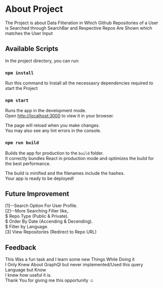 # About Project
The Project is about Data Filteration in Which Github Repositories of a User is Searched through SearchBar and Respective Repos Are Shown which matches the User Input

## Available Scripts
In the project directory, you can run:

### `npm install`
Run this command to Install all the necessasry dependencies required to start the Project

### `npm start`
Runs the app in the development mode.\
Open [http://localhost:3000](http://localhost:3000) to view it in your browser.

The page will reload when you make changes.\
You may also see any lint errors in the console.

### `npm run build`

Builds the app for production to the `build` folder.\
It correctly bundles React in production mode and optimizes the build for the best performance.

The build is minified and the filenames include the hashes.\
Your app is ready to be deployed!

## Future Improvement
[1]--Search Option For User Profile.\
[2]--More Searching Filter like,.\
$ Repo Type (Public & Private).\
$ Order By Date (Accending & Decending).\
$ Filter by Language.\
[3] View Repositories (Redirect to Repo URL)

## Feedback
This Was a fun task and I learn some new Things While Doing it\
I Only Knew About GraphQl but never implemented/Used this query Language but Know \
I knew how useful it is.\
Thank You for giving me this opportunity ☺️





